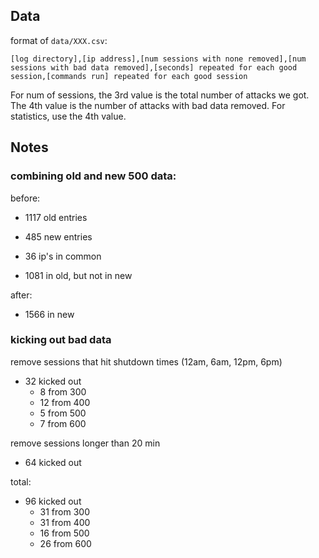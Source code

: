 ## Data
format of `data/XXX.csv`:

`[log directory],[ip address],[num sessions with none removed],[num sessions with bad data removed],[seconds] repeated for each good session,[commands run] repeated for each good session`

For num of sessions, the 3rd value is the total number of attacks we got. The 4th value is the number of attacks with bad data removed. For statistics, use the 4th value.

## Notes

### combining old and new 500 data:
before:
- 1117 old entries
- 485 new entries

- 36 ip's in common
- 1081 in old, but not in new

after:
- 1566 in new

### kicking out bad data
remove sessions that hit shutdown times (12am, 6am, 12pm, 6pm)
- 32 kicked out
  - 8 from 300
  - 12 from 400
  - 5 from 500
  - 7 from 600

remove sessions longer than 20 min
- 64 kicked out

total:
- 96 kicked out
  - 31 from 300
  - 31 from 400
  - 16 from 500
  - 26 from 600
